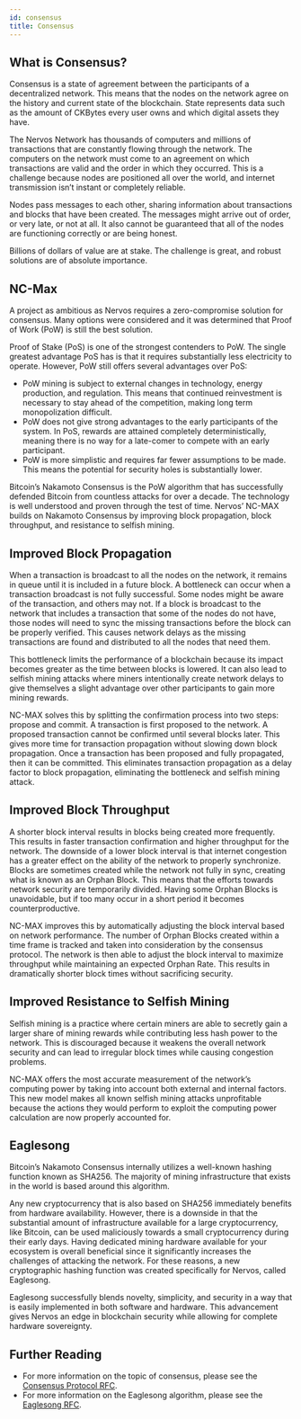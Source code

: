 ```yaml
---
id: consensus
title: Consensus
---
```


## What is Consensus?

Consensus is a state of agreement between the participants of a decentralized network. This means that the nodes on the network agree on the history and current state of the blockchain. State represents data such as the amount of CKBytes every user owns and which digital assets they have.

The Nervos Network has thousands of computers and millions of transactions that are constantly flowing through the network. The computers on the network must come to an agreement on which transactions are valid and the order in which they occurred. This is a challenge because nodes are positioned all over the world, and internet transmission isn’t instant or completely reliable.

Nodes pass messages to each other, sharing information about transactions and blocks that have been created. The messages might arrive out of order, or very late, or not at all. It also cannot be guaranteed that all of the nodes are functioning correctly or are being honest. 

Billions of dollars of value are at stake. The challenge is great, and robust solutions are of absolute importance.

## NC-Max

A project as ambitious as Nervos requires a zero-compromise solution for consensus. Many options were considered and it was determined that Proof of Work (PoW) is still the best solution.

Proof of Stake (PoS) is one of the strongest contenders to PoW. The single greatest advantage PoS has is that it requires substantially less electricity to operate. However, PoW still offers several advantages over PoS:

* PoW mining is subject to external changes in technology, energy production, and regulation. This means that continued reinvestment is necessary to stay ahead of the competition, making long term monopolization difficult. 
* PoW does not give strong advantages to the early participants of the system. In PoS, rewards are attained completely deterministically, meaning there is no way for a late-comer to compete with an early participant.
* PoW is more simplistic and requires far fewer assumptions to be made. This means the potential for security holes is substantially lower.

Bitcoin’s Nakamoto Consensus is the PoW algorithm that has successfully defended Bitcoin from countless attacks for over a decade. The technology is well understood and proven through the test of time. Nervos’ NC-MAX builds on Nakamoto Consensus by improving block propagation, block throughput, and resistance to selfish mining.

## Improved Block Propagation

When a transaction is broadcast to all the nodes on the network, it remains in queue until it is included in a future block. A bottleneck can occur when a transaction broadcast is not fully successful. Some nodes might be aware of the transaction, and others may not. If a block is broadcast to the network that includes a transaction that some of the nodes do not have, those nodes will need to sync the missing transactions before the block can be properly verified. This causes network delays as the missing transactions are found and distributed to all the nodes that need them.

This bottleneck limits the performance of a blockchain because its impact becomes greater as the time between blocks is lowered. It can also lead to selfish mining attacks where miners intentionally create network delays to give themselves a slight advantage over other participants to gain more mining rewards.

NC-MAX solves this by splitting the confirmation process into two steps: propose and commit. A transaction is first proposed to the network. A proposed transaction cannot be confirmed until several blocks later. This gives more time for transaction propagation without slowing down block propagation. Once a transaction has been proposed and fully propagated, then it can be committed. This eliminates transaction propagation as a delay factor to block propagation, eliminating the bottleneck and selfish mining attack.

## Improved Block Throughput

A shorter block interval results in blocks being created more frequently. This results in faster transaction confirmation and higher throughput for the network. The downside of a lower block interval is that internet congestion has a greater effect on the ability of the network to properly synchronize. Blocks are sometimes created while the network not fully in sync, creating what is known as an Orphan Block. This means that the efforts towards network security are temporarily divided. Having some Orphan Blocks is unavoidable, but if too many occur in a short period it becomes counterproductive.

NC-MAX improves this by automatically adjusting the block interval based on network performance. The number of Orphan Blocks created within a time frame is tracked and taken into consideration by the consensus protocol. The network is then able to adjust the block interval to maximize throughput while maintaining an expected Orphan Rate. This results in dramatically shorter block times without sacrificing security.  

## Improved Resistance to Selfish Mining

Selfish mining is a practice where certain miners are able to secretly gain a larger share of mining rewards while contributing less hash power to the network. This is discouraged because it weakens the overall network security and can lead to irregular block times while causing congestion problems.

NC-MAX offers the most accurate measurement of the network’s computing power by taking into account both external and internal factors. This new model makes all known selfish mining attacks unprofitable because the actions they would perform to exploit the computing power calculation are now properly accounted for.

## Eaglesong

Bitcoin’s Nakamoto Consensus internally utilizes a well-known hashing function known as SHA256. The majority of mining infrastructure that exists in the world is based around this algorithm.

Any new cryptocurrency that is also based on SHA256 immediately benefits from hardware availability. However, there is a downside in that the substantial amount of infrastructure available for a large cryptocurrency, like Bitcoin, can be used maliciously towards a small cryptocurrency during their early days. Having dedicated mining hardware available for your ecosystem is overall beneficial since it significantly increases the challenges of attacking the network. For these reasons, a new cryptographic hashing function was created specifically for Nervos, called Eaglesong.

Eaglesong successfully blends novelty, simplicity, and security in a way that is easily implemented in both software and hardware. This advancement gives Nervos an edge in blockchain security while allowing for complete hardware sovereignty.

## Further Reading

* For more information on the topic of consensus, please see the [Consensus Protocol RFC](https://github.com/nervosnetwork/rfcs/blob/master/rfcs/0020-ckb-consensus-protocol/0020-ckb-consensus-protocol.md). 
* For more information on the Eaglesong algorithm, please see the [Eaglesong RFC](https://github.com/nervosnetwork/rfcs/blob/master/rfcs/0010-eaglesong/0010-eaglesong.md).
